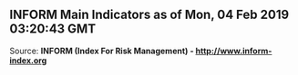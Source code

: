 ## INFORM Main Indicators as of Mon, 04 Feb 2019 03:20:43 GMT

Source: **INFORM (Index For Risk Management) - http://www.inform-index.org**